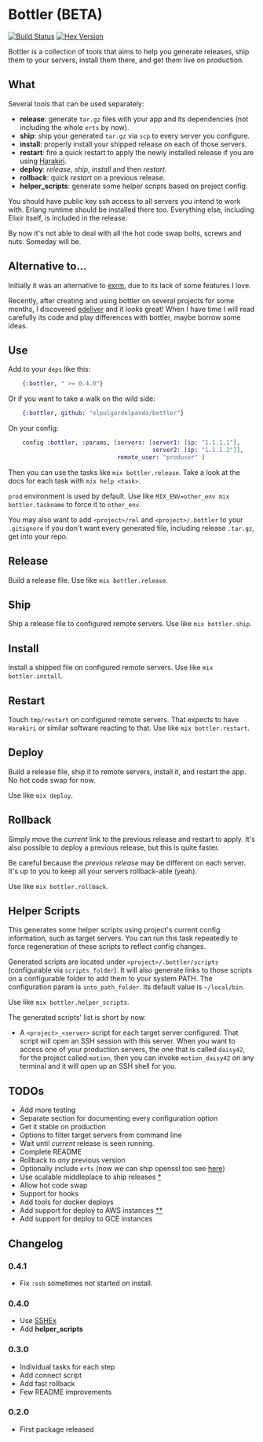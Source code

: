 # Bottler (BETA)

[![Build Status](https://travis-ci.org/rubencaro/bottler.svg?branch=master)](https://travis-ci.org/rubencaro/bottler)
[![Hex Version](http://img.shields.io/hexpm/v/bottler.svg?style=flat)](https://hex.pm/packages/bottler)

Bottler is a collection of tools that aims to help you generate releases, ship
them to your servers, install them there, and get them live on production.

## What

Several tools that can be used separately:

* __release__: generate `tar.gz` files with your app and its dependencies (not
including the whole `erts` by now).
* __ship__: ship your generated `tar.gz` via `scp` to every server you configure.
* __install__: properly install your shipped release on each of those servers.
* __restart__: fire a quick restart to apply the newly installed release if you
are using [Harakiri](http://github.com/elpulgardelpanda/harakiri).
* __deploy__: _release_, _ship_, _install_ and then _restart_.
* __rollback__: quick _restart_ on a previous release.
* __helper_scripts__: generate some helper scripts based on project config.

You should have public key ssh access to all servers you intend to work with.
Erlang runtime should be installed there too. Everything else, including Elixir
itself, is included in the release.

By now it's not able to deal with all the hot code swap bolts, screws and nuts.
Someday will be.

## Alternative to...

Initially it was an alternative to [exrm](https://github.com/bitwalker/exrm), due to its lack of some features I love.

Recently, after creating and using bottler on several projects for some months, I discovered [edeliver](https://github.com/boldpoker/edeliver) and it looks great! When I have time I will read carefully its code and play differences with bottler, maybe borrow some ideas.

## Use

Add to your `deps` like this:

```elixir
    {:bottler, " >= 0.4.0"}
```

Or if you want to take a walk on the wild side:

```elixir
    {:bottler, github: "elpulgardelpanda/bottler"}
```

On your config:

```elixir
    config :bottler, :params, [servers: [server1: [ip: "1.1.1.1"],
                                         server2: [ip: "1.1.1.2"]],
                               remote_user: "produser" ]
```

Then you can use the tasks like `mix bottler.release`. Take a look at the docs for each task with `mix help <task>`.

`prod` environment is used by default. Use like `MIX_ENV=other_env mix bottler.taskname` to force it to `other_env`.

You may also want to add `<project>/rel` and `<project>/.bottler` to your `.gitignore` if you don't want every generated file, including release `.tar.gz`, get into your repo.

## Release

Build a release file. Use like `mix bottler.release`.

## Ship

Ship a release file to configured remote servers.
Use like `mix bottler.ship`.

## Install

Install a shipped file on configured remote servers.
Use like `mix bottler.install`.

## Restart

Touch `tmp/restart` on configured remote servers.
That expects to have `Harakiri` or similar software reacting to that.
Use like `mix bottler.restart`.

## Deploy

Build a release file, ship it to remote servers, install it, and restart
the app. No hot code swap for now.

Use like `mix deploy`.

## Rollback

Simply move the _current_ link to the previous release and restart to
apply. It's also possible to deploy a previous release, but this is
quite faster.

Be careful because the _previous release_ may be different on each server.
It's up to you to keep all your servers rollback-able (yeah).

Use like `mix bottler.rollback`.

## Helper Scripts

This generates some helper scripts using project's current config information, such as target servers. You can run this task repeatedly to force regeneration of these scripts to reflect config changes.

Generated scripts are located under `<project>/.bottler/scripts` (configurable via `scripts_folder`). It will also generate links to those scripts on a configurable folder to add them to your system PATH. The configuration param is `into_path_folder`. Its default value is `~/local/bin`.

Use like `mix bottler.helper_scripts`.

The generated scripts' list is short by now:

* A `<project>_<server>` script for each target server configured. That script will open an SSH session with this server. When you want to access one of your production servers, the one that is called `daisy42`, for the project called `motion`, then you can invoke `motion_daisy42` on any terminal and it will open up an SSH shell for you.

## TODOs

* Add more testing
* Separate section for documenting every configuration option
* Get it stable on production
* Options to filter target servers from command line
* Wait until _current_ release is seen running.
* Complete README
* Rollback to _any_ previous version
* Optionally include `erts` (now we can ship openssl too see [here](http://www.erlang.org/download/otp_src_17.4.readme))
* Use scalable middleplace to ship releases [*](notes/scalable_shipment.md)
* Allow hot code swap
* Support for hooks
* Add tools for docker deploys
* Add support for deploy to AWS instances [*](https://github.com/gleber/erlcloud)[*](notes/aws.md)
* Add support for deploy to GCE instances

## Changelog

### 0.4.1

* Fix `:ssh` sometimes not started on install.

### 0.4.0

* Use [SSHEx](https://github.com/elpulgardelpanda/sshex)
* Add __helper_scripts__

### 0.3.0

* Individual tasks for each step
* Add connect script
* Add fast rollback
* Few README improvements

### 0.2.0

* First package released
